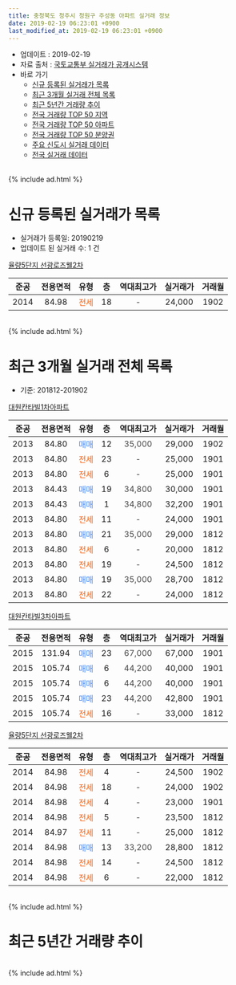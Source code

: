 ```yaml
---
title: 충청북도 청주시 청원구 주성동 아파트 실거래 정보
date: 2019-02-19 06:23:01 +0900
last_modified_at: 2019-02-19 06:23:01 +0900
---
```


* 업데이트 : 2019-02-19
* 자료 출처 : [국토교통부 실거래가 공개시스템](http://rt.molit.go.kr)
* 바로 가기
    * [신규 등록된 실거래가 목록](#신규-등록된-실거래가-목록)
    * [최근 3개월 실거래 전체 목록](#최근-3개월-실거래-전체-목록)
    * [최근 5년간 거래량 추이](#최근-5년간-거래량-추이)
    * [전국 거래량 TOP 50 지역](https://inasie.github.io/apt-trade-info/최근-3개월-전국에서-가장-거래가-많이-발생한-지역)
    * [전국 거래량 TOP 50 아파트](https://inasie.github.io/apt-trade-info/최근-3개월-전국에서-가장-거래가-많이-발생한-아파트)
    * [전국 거래량 TOP 50 분양권](https://inasie.github.io/apt-trade-info/최근-3개월-전국에서-가장-거래가-많이-발생한-분양권)
    * [주요 신도시 실거래 데이터](https://inasie.github.io/apt-trade-info/주요-신도시)
    * [전국 실거래 데이터](https://inasie.github.io/apt-trade-info/전국)
<br>
{% include ad.html %}
<br>

# 신규 등록된 실거래가 목록
* 실거래가 등록일: 20190219
* 업데이트 된 실거래 수: 1 건


[율량5단지 선광로즈웰2차](https://search.naver.com/search.naver?query=%EC%B6%A9%EC%B2%AD%EB%B6%81%EB%8F%84+%EC%B2%AD%EC%A3%BC%EC%8B%9C+%EC%B2%AD%EC%9B%90%EA%B5%AC+%EC%A3%BC%EC%84%B1%EB%8F%99+%EC%9C%A8%EB%9F%895%EB%8B%A8%EC%A7%80+%EC%84%A0%EA%B4%91%EB%A1%9C%EC%A6%88%EC%9B%B02%EC%B0%A8)

|준공|전용면적|유형|층|역대최고가|실거래가|거래월|
|:---:|:---:|:---:|:---:|:---:|:---:|:---:|
|2014|84.98|<span style="color:#ff5a00">전세</span>|18|<span style="color:#444444">-</span>|24,000|1902|


<br>
{% include ad.html %}
<br>

# 최근 3개월 실거래 전체 목록
* 기준: 201812-201902


[대원칸타빌1차아파트](https://search.naver.com/search.naver?query=%EC%B6%A9%EC%B2%AD%EB%B6%81%EB%8F%84+%EC%B2%AD%EC%A3%BC%EC%8B%9C+%EC%B2%AD%EC%9B%90%EA%B5%AC+%EC%A3%BC%EC%84%B1%EB%8F%99+%EB%8C%80%EC%9B%90%EC%B9%B8%ED%83%80%EB%B9%8C1%EC%B0%A8%EC%95%84%ED%8C%8C%ED%8A%B8)

|준공|전용면적|유형|층|역대최고가|실거래가|거래월|
|:---:|:---:|:---:|:---:|:---:|:---:|:---:|
|2013|84.80|<span style="color:#4285f3">매매</span>|12|<span style="color:#444444">35,000</span>|29,000|1902|
|2013|84.80|<span style="color:#ff5a00">전세</span>|23|<span style="color:#444444">-</span>|25,000|1901|
|2013|84.80|<span style="color:#ff5a00">전세</span>|6|<span style="color:#444444">-</span>|25,000|1901|
|2013|84.43|<span style="color:#4285f3">매매</span>|19|<span style="color:#444444">34,800</span>|30,000|1901|
|2013|84.43|<span style="color:#4285f3">매매</span>|1|<span style="color:#444444">34,800</span>|32,200|1901|
|2013|84.80|<span style="color:#ff5a00">전세</span>|11|<span style="color:#444444">-</span>|24,000|1901|
|2013|84.80|<span style="color:#4285f3">매매</span>|21|<span style="color:#444444">35,000</span>|29,000|1812|
|2013|84.80|<span style="color:#ff5a00">전세</span>|6|<span style="color:#444444">-</span>|20,000|1812|
|2013|84.80|<span style="color:#ff5a00">전세</span>|19|<span style="color:#444444">-</span>|24,500|1812|
|2013|84.80|<span style="color:#4285f3">매매</span>|19|<span style="color:#444444">35,000</span>|28,700|1812|
|2013|84.80|<span style="color:#ff5a00">전세</span>|22|<span style="color:#444444">-</span>|24,000|1812|

[대원칸타빌3차아파트](https://search.naver.com/search.naver?query=%EC%B6%A9%EC%B2%AD%EB%B6%81%EB%8F%84+%EC%B2%AD%EC%A3%BC%EC%8B%9C+%EC%B2%AD%EC%9B%90%EA%B5%AC+%EC%A3%BC%EC%84%B1%EB%8F%99+%EB%8C%80%EC%9B%90%EC%B9%B8%ED%83%80%EB%B9%8C3%EC%B0%A8%EC%95%84%ED%8C%8C%ED%8A%B8)

|준공|전용면적|유형|층|역대최고가|실거래가|거래월|
|:---:|:---:|:---:|:---:|:---:|:---:|:---:|
|2015|131.94|<span style="color:#4285f3">매매</span>|23|<span style="color:#444444">67,000</span>|67,000|1901|
|2015|105.74|<span style="color:#4285f3">매매</span>|6|<span style="color:#444444">44,200</span>|40,000|1901|
|2015|105.74|<span style="color:#4285f3">매매</span>|6|<span style="color:#444444">44,200</span>|40,000|1901|
|2015|105.74|<span style="color:#4285f3">매매</span>|23|<span style="color:#444444">44,200</span>|42,800|1901|
|2015|105.74|<span style="color:#ff5a00">전세</span>|16|<span style="color:#444444">-</span>|33,000|1812|

[율량5단지 선광로즈웰2차](https://search.naver.com/search.naver?query=%EC%B6%A9%EC%B2%AD%EB%B6%81%EB%8F%84+%EC%B2%AD%EC%A3%BC%EC%8B%9C+%EC%B2%AD%EC%9B%90%EA%B5%AC+%EC%A3%BC%EC%84%B1%EB%8F%99+%EC%9C%A8%EB%9F%895%EB%8B%A8%EC%A7%80+%EC%84%A0%EA%B4%91%EB%A1%9C%EC%A6%88%EC%9B%B02%EC%B0%A8)

|준공|전용면적|유형|층|역대최고가|실거래가|거래월|
|:---:|:---:|:---:|:---:|:---:|:---:|:---:|
|2014|84.98|<span style="color:#ff5a00">전세</span>|4|<span style="color:#444444">-</span>|24,500|1902|
|2014|84.98|<span style="color:#ff5a00">전세</span>|18|<span style="color:#444444">-</span>|24,000|1902|
|2014|84.98|<span style="color:#ff5a00">전세</span>|4|<span style="color:#444444">-</span>|23,000|1901|
|2014|84.98|<span style="color:#ff5a00">전세</span>|5|<span style="color:#444444">-</span>|23,500|1812|
|2014|84.97|<span style="color:#ff5a00">전세</span>|11|<span style="color:#444444">-</span>|25,000|1812|
|2014|84.98|<span style="color:#4285f3">매매</span>|13|<span style="color:#444444">33,200</span>|28,800|1812|
|2014|84.98|<span style="color:#ff5a00">전세</span>|14|<span style="color:#444444">-</span>|24,500|1812|
|2014|84.98|<span style="color:#ff5a00">전세</span>|6|<span style="color:#444444">-</span>|22,000|1812|


<br>
{% include ad.html %}
<br>

# 최근 5년간 거래량 추이


<div style="width:100%;">
    <canvas id="deal_progress" height="200"></canvas>
</div>

<script>
new Chart(document.getElementById("deal_progress"), {
    type: 'line',
    data: {
        labels: ['201402','201403','201404','201405','201406','201407','201408','201409','201410','201411','201412','201501','201502','201503','201504','201505','201506','201507','201508','201509','201510','201511','201512','201601','201602','201603','201604','201605','201606','201607','201608','201609','201610','201611','201612','201701','201702','201703','201704','201705','201706','201707','201708','201709','201710','201711','201712','201801','201802','201803','201804','201805','201806','201807','201808','201809','201810','201811','201812','201901','201902'],
        datasets: [{
            label: '매매',
            pointRadius: 1,
            data: [0, 0, 0, 1, 2, 1, 1, 0, 4, 4, 3, 2, 3, 11, 4, 3, 8, 6, 15, 5, 9, 4, 7, 3, 7, 4, 4, 5, 6, 6, 4, 6, 10, 9, 11, 11, 15, 7, 10, 12, 17, 12, 10, 9, 7, 18, 10, 14, 14, 24, 7, 9, 5, 5, 6, 4, 13, 7, 3, 6, 1],
            borderColor: "rgba(255, 201, 14, 1)",
            backgroundColor: "rgba(255, 201, 14, 0.5)",
            fill: false,
            lineTension: 0
        },{
            label: '전월세',
            pointRadius: 1,
            data: [1, 0, 1, 1, 2, 2, 1, 1, 4, 4, 15, 6, 15, 21, 13, 4, 3, 2, 1, 0, 2, 0, 4, 3, 3, 4, 3, 2, 1, 3, 1, 2, 1, 3, 9, 8, 9, 10, 7, 3, 1, 4, 1, 1, 3, 1, 8, 8, 4, 8, 4, 2, 6, 8, 4, 7, 6, 3, 8, 4, 2],
            borderColor: "rgba(0, 141, 185, 1)",
            backgroundColor: "rgba(0, 141, 185, 0.5)",
            fill: false,
            lineTension: 0
        }
        ]
    },
    options: {
        responsive: true,
        title: {
            display: false
        },
        tooltips: {
            mode: 'index',
            intersect: false
        },
        hover: {
            mode: 'nearest',
            intersect: true
        },
        scales: {
            xAxes: [{
                display: true,
                scaleLabel: {
                    display: true,
                    labelString: '년/월'
                }
            }],
            yAxes: [{
                display: true,
                ticks: {
                    suggestedMin: 0,
                },
                scaleLabel: {
                    display: true,
                    labelString: '실거래 수'
                }
            }]
        }
    }
});

</script>


<br>
{% include ad.html %}
<br>

